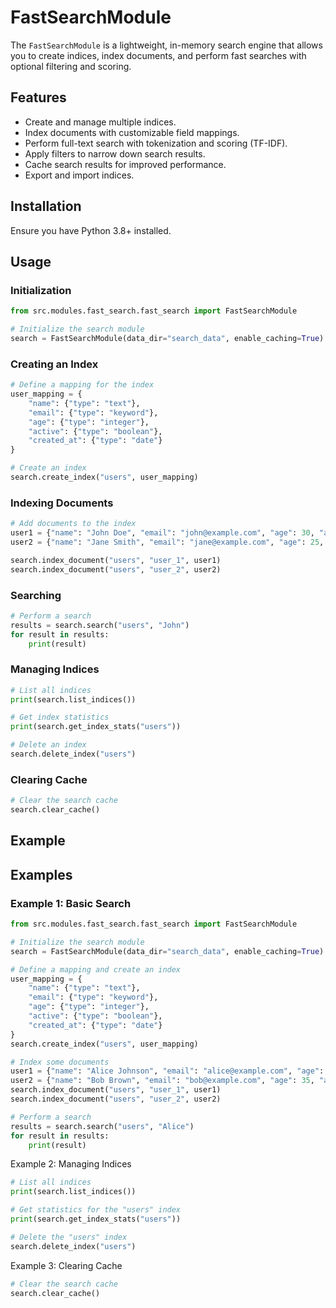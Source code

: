 # FastSearchModule

The `FastSearchModule` is a lightweight, in-memory search engine that allows you to create indices, index documents, and perform fast searches with optional filtering and scoring.

## Features
- Create and manage multiple indices.
- Index documents with customizable field mappings.
- Perform full-text search with tokenization and scoring (TF-IDF).
- Apply filters to narrow down search results.
- Cache search results for improved performance.
- Export and import indices.

## Installation
Ensure you have Python 3.8+ installed.

## Usage

### Initialization
```python
from src.modules.fast_search.fast_search import FastSearchModule

# Initialize the search module
search = FastSearchModule(data_dir="search_data", enable_caching=True)
```

### Creating an Index
```python
# Define a mapping for the index
user_mapping = {
    "name": {"type": "text"},
    "email": {"type": "keyword"},
    "age": {"type": "integer"},
    "active": {"type": "boolean"},
    "created_at": {"type": "date"}
}

# Create an index
search.create_index("users", user_mapping)
```

### Indexing Documents
```python
# Add documents to the index
user1 = {"name": "John Doe", "email": "john@example.com", "age": 30, "active": True, "created_at": "2024-01-15"}
user2 = {"name": "Jane Smith", "email": "jane@example.com", "age": 25, "active": False, "created_at": "2024-02-10"}

search.index_document("users", "user_1", user1)
search.index_document("users", "user_2", user2)
```

### Searching
```python
# Perform a search
results = search.search("users", "John")
for result in results:
    print(result)
```

### Managing Indices
```python
# List all indices
print(search.list_indices())

# Get index statistics
print(search.get_index_stats("users"))

# Delete an index
search.delete_index("users")
```

### Clearing Cache
```python
# Clear the search cache
search.clear_cache()
```

## Example
## Examples

### Example 1: Basic Search
```python
from src.modules.fast_search.fast_search import FastSearchModule

# Initialize the search module
search = FastSearchModule(data_dir="search_data", enable_caching=True)

# Define a mapping and create an index
user_mapping = {
    "name": {"type": "text"},
    "email": {"type": "keyword"},
    "age": {"type": "integer"},
    "active": {"type": "boolean"},
    "created_at": {"type": "date"}
}
search.create_index("users", user_mapping)

# Index some documents
user1 = {"name": "Alice Johnson", "email": "alice@example.com", "age": 28, "active": True, "created_at": "2024-03-01"}
user2 = {"name": "Bob Brown", "email": "bob@example.com", "age": 35, "active": False, "created_at": "2024-03-05"}
search.index_document("users", "user_1", user1)
search.index_document("users", "user_2", user2)

# Perform a search
results = search.search("users", "Alice")
for result in results:
    print(result)
```
Example 2: Managing Indices
```python
# List all indices
print(search.list_indices())

# Get statistics for the "users" index
print(search.get_index_stats("users"))

# Delete the "users" index
search.delete_index("users")
```
Example 3: Clearing Cache
```python
# Clear the search cache
search.clear_cache()
```